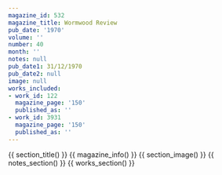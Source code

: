 ```yaml
---
magazine_id: 532
magazine_title: Wormwood Review
pub_date: '1970'
volume: ''
number: 40
month: ''
notes: null
pub_date1: 31/12/1970
pub_date2: null
image: null
works_included:
- work_id: 122
  magazine_page: '150'
  published_as: ''
- work_id: 3931
  magazine_page: '150'
  published_as: ''
---
```


{{ section_title() }}
{{ magazine_info() }}
{{ section_image() }}
{{ notes_section() }}
{{ works_section() }}
